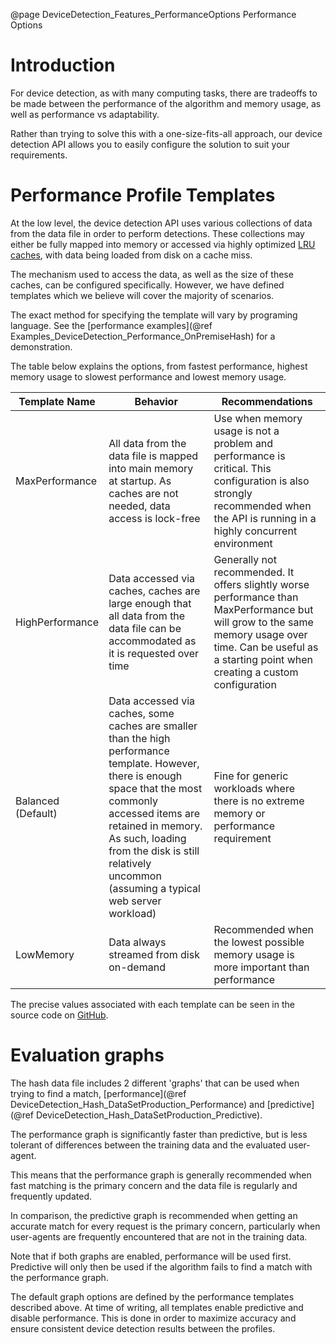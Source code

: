 @page DeviceDetection_Features_PerformanceOptions Performance Options

# Introduction

For device detection, as with many computing tasks, there are tradeoffs to be made between the performance of the algorithm and memory usage, as well as performance vs adaptability.

Rather than trying to solve this with a one-size-fits-all approach, our device detection API allows you to easily configure the solution to suit your requirements.

# Performance Profile Templates

At the low level, the device detection API uses various collections of data from the data file in order to perform detections.
These collections may either be fully mapped into memory or accessed via highly optimized [LRU caches](https://en.wikipedia.org/wiki/Cache_replacement_policies#Least_recently_used_(LRU)), with data being loaded from disk on a cache miss.

The mechanism used to access the data, as well as the size of these caches, can be configured specifically. However, we have defined templates which we believe will cover the majority of scenarios.

The exact method for specifying the template will vary by programing language. See the [performance examples](@ref Examples_DeviceDetection_Performance_OnPremiseHash) for a demonstration.

The table below explains the options, from fastest performance, highest memory usage to slowest performance and lowest memory usage.

| Template Name | Behavior | Recommendations |
|---|---|---|
|MaxPerformance|All data from the data file is mapped into main memory at startup. As caches are not needed, data access is lock-free| Use when memory usage is not a problem and performance is critical. This configuration is also strongly recommended when the API is running in a highly concurrent environment|
|HighPerformance|Data accessed via caches, caches are large enough that all data from the data file can be accommodated as it is requested over time |Generally not recommended. It offers slightly worse performance than MaxPerformance but will grow to the same memory usage over time. Can be useful as a starting point when creating a custom configuration|
|Balanced (Default)|Data accessed via caches, some caches are smaller than the high performance template. However, there is enough space that the most commonly accessed items are retained in memory. As such, loading from the disk is still relatively uncommon (assuming a typical web server workload) |Fine for generic workloads where there is no extreme memory or performance requirement|
|LowMemory|Data always streamed from disk on-demand | Recommended when the lowest possible memory usage is more important than performance |

The precise values associated with each template can be seen in the source code on [GitHub](https://github.com/51Degrees/device-detection-cxx/blob/67503df045efb32e84eb59fe7e320772dd6475db/src/hash/hash.c#L177).

# Evaluation graphs

The hash data file includes 2 different 'graphs' that can be used when trying to find a match, [performance](@ref DeviceDetection_Hash_DataSetProduction_Performance) and [predictive](@ref DeviceDetection_Hash_DataSetProduction_Predictive).

The performance graph is significantly faster than predictive, but is less tolerant of differences between the training data and the evaluated user-agent.

This means that the performance graph is generally recommended when fast matching is the primary concern and the data file is regularly and frequently updated.

In comparison, the predictive graph is recommended when getting an accurate match for every request is the primary concern, particularly when user-agents are frequently encountered that are not in the training data.

Note that if both graphs are enabled, performance will be used first. Predictive will only then be used if the algorithm fails to find a match with the performance graph.

The default graph options are defined by the performance templates described above. At time of writing, all templates enable predictive and disable performance.
This is done in order to maximize accuracy and ensure consistent device detection results between the profiles.

